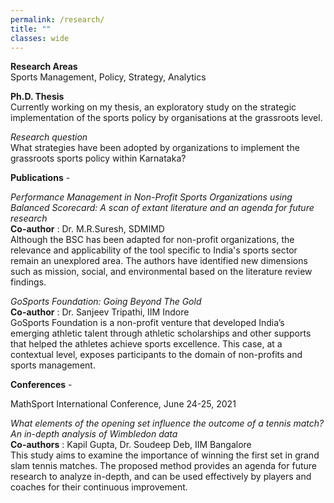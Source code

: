 ```yaml
---
permalink: /research/
title: ""
classes: wide
---
```

**Research Areas**  
Sports Management, Policy, Strategy, Analytics 

**Ph.D. Thesis**  
Currently working on my thesis, an exploratory study on the strategic implementation of the sports policy by organisations at the grassroots level. 

*Research question*     
What strategies have been adopted by organizations to implement the grassroots sports policy within Karnataka?  


**Publications** -     

*Performance Management in Non-Profit Sports Organizations using Balanced Scorecard: A scan of extant literature and an agenda for future research*  
**Co-author** : Dr. M.R.Suresh, SDMIMD  
Although the BSC has been adapted for non-profit organizations, the relevance and applicability of the tool specific to India's sports sector remain an unexplored area. The authors have identified new dimensions such as mission, social, and environmental based on the literature review findings. 

*GoSports Foundation: Going Beyond The Gold*  
**Co-author** : Dr. Sanjeev Tripathi, IIM Indore   
GoSports Foundation is a non-profit venture that developed India’s emerging athletic talent through athletic scholarships and other supports that helped the athletes achieve sports excellence. This case, at a contextual level, exposes participants to the domain of non-profits and sports management.   


**Conferences** -  

MathSport International Conference, June 24-25, 2021 

*What elements of the opening set influence the outcome of a tennis match? An in-depth analysis of Wimbledon data*  
**Co-authors** : Kapil Gupta, Dr. Soudeep Deb, IIM Bangalore     
This study aims to examine the importance of winning the first set in grand slam tennis matches. The proposed method provides an agenda for future research to analyze in-depth, and can be used effectively by players and coaches for their continuous improvement. 

